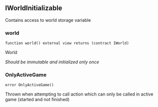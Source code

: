 ## IWorldInitializable


Contains access to world storage variable





### world

```solidity
function world() external view returns (contract IWorld)
```

World

_Should be immutable and initialized only once_




### OnlyActiveGame

```solidity
error OnlyActiveGame()
```

Thrown when attempting to call action which can only be called in active game (started and not finished)





